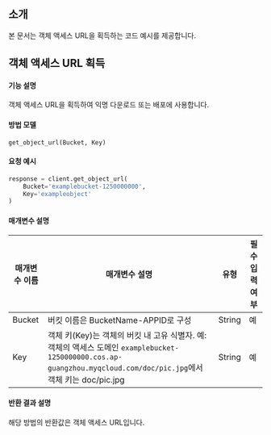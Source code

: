 ## 소개
본 문서는 객체 액세스 URL을 획득하는 코드 예시를 제공합니다.

## 객체 액세스 URL 획득

#### 기능 설명
객체 액세스 URL을 획득하여 익명 다운로드 또는 배포에 사용합니다.

#### 방법 모델

```
get_object_url(Bucket, Key)
```

#### 요청 예시


[//]: # (.cssg-snippet-get-object-url-alias)
```python
response = client.get_object_url(
    Bucket='examplebucket-1250000000',
    Key='exampleobject'
)
```

#### 매개변수 설명

| 매개변수 이름   | 매개변수 설명   |유형 | 필수 입력 여부 | 
| -------------- | -------------- |---------- | ----------- |
 | Bucket  |버킷 이름은 BucketName-APPID로 구성 |  String |  예 | 
 | Key  | 객체 키(Key)는 객체의 버킷 내 고유 식별자. 예: 객체의 액세스 도메인 `examplebucket-1250000000.cos.ap-guangzhou.myqcloud.com/doc/pic.jpg`에서 객체 키는 doc/pic.jpg | String | 예 | 

#### 반환 결과 설명

해당 방법의 반환값은 객체 액세스 URL입니다.

